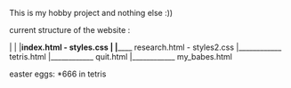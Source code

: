 This is my hobby project and nothing else :)) 

current structure of the website : 

|
|
|________index.html - styles.css
        |
        |____________ research.html - styles2.css
        |____________ tetris.html
        |____________ quit.html
        |____________ my_babes.html



easter eggs:
*666 in tetris
